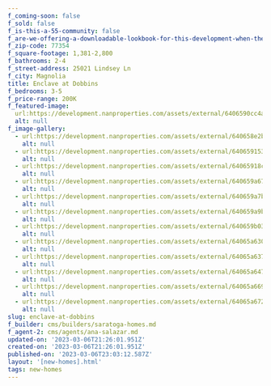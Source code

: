 ```yaml
---
f_coming-soon: false
f_sold: false
f_is-this-a-55-community: false
f_are-we-offering-a-downloadable-lookbook-for-this-development-when-they-submit-their-contact-info: false
f_zip-code: 77354
f_square-footage: 1,381-2,800
f_bathrooms: 2-4
f_street-address: 25021 Lindsey Ln
f_city: Magnolia
title: Enclave at Dobbins
f_bedrooms: 3-5
f_price-range: 200K
f_featured-image:
  url:https://development.nanproperties.com/assets/external/6406590cc4a34e0b777c2fdd_2562120aster20trail-72201.jpg
  alt: null
f_image-gallery:
  - url:https://development.nanproperties.com/assets/external/640658e2bf356f47aa27e7e6_994120glenbrook20ln-1201.jpg
    alt: null
  - url:https://development.nanproperties.com/assets/external/640659153f1a242ba4289e33_995320tammy20ln-1201201.jpg
    alt: null
  - url:https://development.nanproperties.com/assets/external/64065918c4a34e38017c4785_995720tammy20ln-1201.jpg
    alt: null
  - url:https://development.nanproperties.com/assets/external/640659a67134116e2ff7fe56_995320tammy20ln-63201.jpg
    alt: null
  - url:https://development.nanproperties.com/assets/external/640659a7bb16ac377055f497_2562120aster20trail-69201.jpg
    alt: null
  - url:https://development.nanproperties.com/assets/external/640659a9b504511ac61fa615_995320tammy20ln-24201.jpg
    alt: null
  - url:https://development.nanproperties.com/assets/external/640659b0359caf4e7ded25e0_994120glenbrook20ln-45201201.jpg
    alt: null
  - url:https://development.nanproperties.com/assets/external/64065a6305913de548c0e8c3_995320tammy20ln-42201.jpg
    alt: null
  - url:https://development.nanproperties.com/assets/external/64065a6371341181e3f90500_2562120aster20trail-24201.jpg
    alt: null
  - url:https://development.nanproperties.com/assets/external/64065a647134113100f90619_995320tammy20ln-48201.jpg
    alt: null
  - url:https://development.nanproperties.com/assets/external/64065a66918cb9939cd02d3f_2562120aster20trail-30201.jpg
    alt: null
  - url:https://development.nanproperties.com/assets/external/64065a67252887883a29323f_995720tammy20ln-70201.jpg
    alt: null
slug: enclave-at-dobbins
f_builder: cms/builders/saratoga-homes.md
f_agent-2: cms/agents/ana-salazar.md
updated-on: '2023-03-06T21:26:01.951Z'
created-on: '2023-03-06T21:26:01.951Z'
published-on: '2023-03-06T23:03:12.587Z'
layout: '[new-homes].html'
tags: new-homes
---
```



